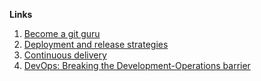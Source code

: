 **Links**

1. [Become a git guru](https://www.atlassian.com/git/tutorials)
2. [Deployment and release strategies](https://docs.launchdarkly.com/guides/best-practices/deployment-strategies)
3. [Continuous delivery](https://www.atlassian.com/continuous-delivery)
4. [DevOps: Breaking the Development-Operations barrier](atlassian.com/devops)

